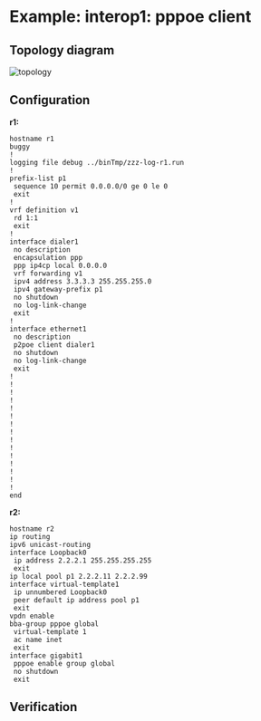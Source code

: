 # Example: interop1: pppoe client

## **Topology diagram**

![topology](/img/intop1-pppoe01.tst.png)

## **Configuration**

**r1:**
```
hostname r1
buggy
!
logging file debug ../binTmp/zzz-log-r1.run
!
prefix-list p1
 sequence 10 permit 0.0.0.0/0 ge 0 le 0
 exit
!
vrf definition v1
 rd 1:1
 exit
!
interface dialer1
 no description
 encapsulation ppp
 ppp ip4cp local 0.0.0.0
 vrf forwarding v1
 ipv4 address 3.3.3.3 255.255.255.0
 ipv4 gateway-prefix p1
 no shutdown
 no log-link-change
 exit
!
interface ethernet1
 no description
 p2poe client dialer1
 no shutdown
 no log-link-change
 exit
!
!
!
!
!
!
!
!
!
!
!
!
!
!
!
end
```

**r2:**
```
hostname r2
ip routing
ipv6 unicast-routing
interface Loopback0
 ip address 2.2.2.1 255.255.255.255
 exit
ip local pool p1 2.2.2.11 2.2.2.99
interface virtual-template1
 ip unnumbered Loopback0
 peer default ip address pool p1
 exit
vpdn enable
bba-group pppoe global
 virtual-template 1
 ac name inet
 exit
interface gigabit1
 pppoe enable group global
 no shutdown
 exit
```

## **Verification**
